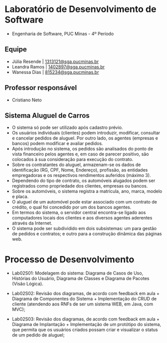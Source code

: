 # Laboratório de Desenvolvimento de Software 
* Engenharia de Software, PUC Minas - 4º Período 

## Equipe
* Júlia Resende | 1313121@sga.pucminas.br
* Leandra Ramos | 1402897@sga.pucminas.br
* Wanessa Dias  | 815234@sga.pucminas.br

## Professor responsável
* Cristiano Neto

## Sistema Aluguel de Carros
* O sistema só pode ser utilizado após cadastro prévio.
* Os usuários individuais (clientes) podem introduzir, modificar, consultar e cancelar pedidos de aluguel. Por outro lado, os agentes (empresas e bancos) podem modificar e avaliar pedidos.
* Após introdução no sistema, os pedidos são analisados do ponto de vista financeiro pelos agentes e, em caso de parecer positivo, são colocados à sua consideração para execução do contrato.
* Sobre os contratantes do aluguel, armazenam-se os dados de identificação (RG, CPF, Nome, Endereço), profissão, as entidades empregadoras e os respectivos rendimentos auferidos (máximo 3).
* Dependendo do tipo de contrato, os automóveis alugados podem ser registrados como propriedade dos clientes, empresas ou bancos.
* Sobre os automóveis, o sistema registra a matrícula, ano, marca, modelo e placa.
* O aluguel de um automóvel pode estar associado com um contrato de crédito, o qual foi concedido por um dos bancos agentes. 
* Em termos do sistema, o servidor central encontra-se ligado aos computadores locais dos clientes e aos diversos agentes aderentes através da Internet.
* O sistema pode ser subdividido em dois subsistemas: um para gestão de pedidos e contratos; e outro para a construção dinâmica das páginas web.

# Processo de Desenvolvimento 

* Lab02S01: Modelagem do sistema: Diagrama de Casos de Uso, Histórias do Usuário, Diagrama de Classes e Diagrama de Pacotes (Visão Lógica). 

* Lab02S02: Revisão dos diagramas, de acordo com feedback em aula + Diagrama de Componentes do Sistema + Implementação do CRUD de cliente (atendendo aos RNFs de ser um sistema WEB, em Java, com MVC);

* Lab02S03: Revisão dos diagramas, de acordo com feedback em aula + Diagrama de Implantação + Implementação de um protótipo do sistema, que permita que os usuários criados possam criar e visualizar o status de um pedido de aluguel;

